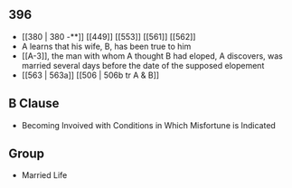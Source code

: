 ## 396
- [[380 | 380 -**]] [[449]] [[553]] [[561]] [[562]] 
- A learns that his wife, B, has been true to him
- [[A-3]], the man with whom A thought B had eloped, A discovers, was married several days before the date of the supposed elopement
- [[563 | 563a]] [[506 | 506b tr A &amp; B]] 

## B Clause
- Becoming Invoived with Conditions in Which Misfortune is Indicated

## Group
- Married Life

